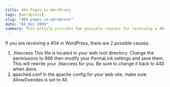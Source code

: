 ```yaml
---
title: 404 Pages in WordPress
tags: [wordpress]
slug: "404-pages-in-wordpress"
date: "04 Dec 2009"
summary: This article provides two possible reasons for receiving a 404 error in WordPress and explains how to resolve the issues.
---
```


If you are receiving a 404 in WordPress, there are 2 possible causes:

1. .htaccess
This file is located in your web root directory. Change the permissions to 666 then modify your PermaLink settings and save them. This will rewrite your .htaccess for you. Be sure to change it back to 440 when done.
1. apached.conf
In the apache config for your web site, make sure AllowOverides is set to All.